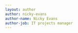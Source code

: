 ```yaml
---
layout: author
author: nicky-evans
author-name: Nicky Evans
author-job: IT projects manager
---
```

